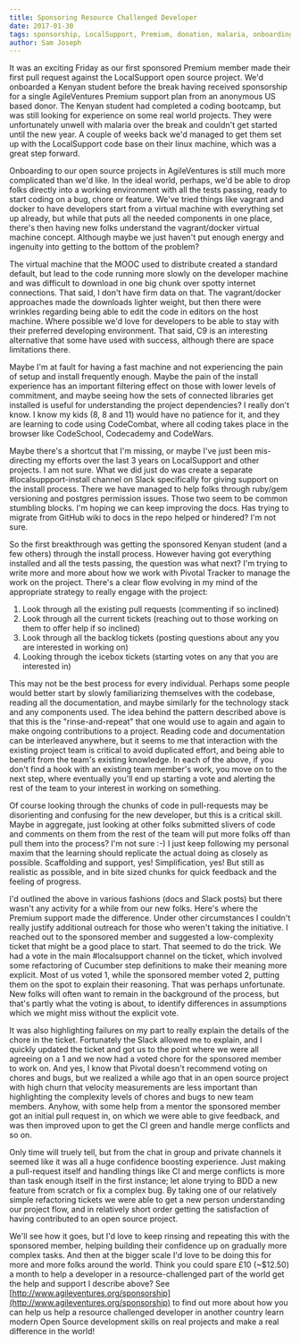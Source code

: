 ```yaml
---
title: Sponsoring Resource Challenged Developer
date: 2017-01-30
tags: sponsorship, LocalSupport, Premium, donation, malaria, onboarding, vagrant, docker, virtual machine, installation
author: Sam Joseph
---
```


It was an exciting Friday as our first sponsored Premium member made their first pull request against the LocalSupport open source project.  We'd onboarded a Kenyan student before the break having received sponsorship for a single AgileVentures Premium support plan from an anonymous US based donor.  The Kenyan student had completed a coding bootcamp, but was still looking for experience on some real world projects.  They were unfortunately unwell with malaria over the break and couldn't get started until the new year.  A couple of weeks back we'd managed to get them set up with the LocalSupport code base on their linux machine, which was a great step forward.

Onboarding to our open source projects in AgileVentures is still much more complicated than we'd like.  In the ideal world, perhaps, we'd be able to drop folks directly into a working environment with all the tests passing, ready to start coding on a bug, chore or feature.  We've tried things like vagrant and docker to have developers start from a virtual machine with everything set up already, but while that puts all the needed components in one place, there's then having new folks understand the vagrant/docker virtual machine concept.   Although maybe we just haven't put enough energy and ingenuity into getting to the bottom of the problem?  

The virtual machine that the MOOC used to distribute created a standard default, but lead to the code running more slowly on the developer machine and was difficult to download in one big chunk over spotty internet connections.  That said, I don't have firm data on that.  The vagrant/docker approaches made the downloads lighter weight, but then there were wrinkles regarding being able to edit the code in editors on the host machine.  Where possible we'd love for developers to be able to stay with their preferred developing environment.  That said, C9 is an interesting alternative that some have used with success, although there are space limitations there.

Maybe I'm at fault for having a fast machine and not experiencing the pain of setup and install frequently enough.  Maybe the pain of the install experience has an important filtering effect on those with lower levels of commitment, and maybe seeing how the sets of connected libraries get installed is useful for understanding the project dependencies?  I really don't know.  I know my kids (8, 8 and 11) would have no patience for it, and they are learning to code using CodeCombat, where all coding takes place in the browser like CodeSchool, Codecademy and CodeWars.

Maybe there's a shortcut that I'm missing, or maybe I've just been mis-directing my efforts over the last 3 years on LocalSupport and other projects.  I am not sure.  What we did just do was create a separate #localsuppport-install channel on Slack specifically for giving support on the install process.  There we have managed to help folks through ruby/gem versioning and postgres permission issues.  Those two seem to be common stumbling blocks.  I'm hoping we can keep improving the docs.  Has trying to migrate from GitHub wiki to docs in the repo helped or hindered? I'm not sure.

So the first breakthrough was getting the sponsored Kenyan student (and a few others) through the install process.  However having got everything installed and all the tests passing, the question was what next?  I'm trying to write more and more about how we work with Pivotal Tracker to manage the work on the project.  There's a clear flow evolving in my mind of the appropriate strategy to really engage with the project:

1. Look through all the existing pull requests (commenting if so inclined)
2. Look through all the current tickets (reaching out to those working on them to offer help if so inclined)
3. Look through all the backlog tickets (posting questions about any you are interested in working on)
4. Looking through the icebox tickets (starting votes on any that you are interested in)

This may not be the best process for every individual.  Perhaps some people would better start by slowly familiarizing themselves with the codebase, reading all the documentation, and maybe similarly for the technology stack and any components used.  The idea behind the pattern described above is that this is the "rinse-and-repeat" that one would use to again and again to make ongoing contributions to a project.  Reading code and documentation can be interleaved anywhere, but it seems to me that interaction with the existing project team is critical to avoid duplicated effort, and being able to benefit from the team's existing knowledge.  In each of the above, if you don't find a hook with an existing team member's work, you move on to the next step, where eventually you'll end up starting a vote and alerting the rest of the team to your interest in working on something.

Of course looking through the chunks of code in pull-requests may be disorienting and confusing for the new developer, but this is a critical skill.  Maybe in aggregate, just looking at other folks submitted slivers of code and comments on them from the rest of the team will put more folks off than pull them into the process?  I'm not sure :-) I just keep following my personal maxim that the learning should replicate the actual doing as closely as possible.  Scaffolding and support, yes!  Simplification, yes!  But still as realistic as possible, and in bite sized chunks for quick feedback and the feeling of progress.

I'd outlined the above in various fashions (docs and Slack posts) but there wasn't any activity for a while from our new folks.  Here's where the Premium support made the difference.  Under other circumstances I couldn't really justify additional outreach for those who weren't taking the initiative.  I reached out to the sponsored member and suggested a low-complexity ticket that might be a good place to start.  That seemed to do the trick.  We had a vote in the main #localsupport channel on the ticket, which involved some refactoring of Cucumber step definitions to make their meaning more explicit.  Most of us voted 1, while the sponsored member voted 2, putting them on the spot to explain their reasoning.  That was perhaps unfortunate.  New folks will often want to remain in the background of the process, but that's partly what the voting is about, to identify differences in assumptions which we might miss without the explicit vote.

It was also highlighting failures on my part to really explain the details of the chore in the ticket.  Fortunately the Slack allowed me to explain, and I quickly updated the ticket and got us to the point where we were all agreeing on a 1 and we now had a voted chore for the sponsored member to work on.  And yes, I know that Pivotal doesn't recommend voting on chores and bugs, but we realized a while ago that in an open source project with high churn that velocity measurements are less important than highlighting the complexity levels of chores and bugs to new team members.  Anyhow, with some help from a mentor the sponsored member got an initial pull request in, on which we were able to give feedback, and was then improved upon to get the CI green and handle merge conflicts and so on.

Only time will truely tell, but from the chat in group and private channels it seemed like it was all a huge confidence boosting experience.  Just making a pull-request itself and handling things like CI and merge conflicts is more than task enough itself in the first instance; let alone trying to BDD a new feature from scratch or fix a complex bug.  By taking one of our relatively simple refactoring tickets we were able to get a new person understanding our project flow, and in relatively short order getting the satisfaction of having contributed to an open source project.

We'll see how it goes, but I'd love to keep rinsing and repeating this with the sponsored member, helping building their confidence up on gradually more complex tasks.  And then at the bigger scale I'd love to be doing this for more and more folks around the world.  Think you could spare £10 (~$12.50) a month to help a developer in a resource-challenged part of the world get the help and support I describe above?  See [http://www.agileventures.org/sponsorship](http://www.agileventures.org/sponsorship) to find out more about how you can help us help a resource challenged developer in another country learn modern Open Source development skills on real projects and make a real difference in the world!
